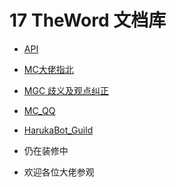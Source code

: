 # 17 TheWord 文档库

- [API](api/README.md)

- [MC大佬指北](mchelp/README.md)

- [MGC 歧义及观点纠正](mgc/README.md)

- [MC_QQ](mc_qq/README.md)

- [HarukaBot_Guild](haruka_guild/README.md)

- 仍在装修中

- 欢迎各位大佬参观
